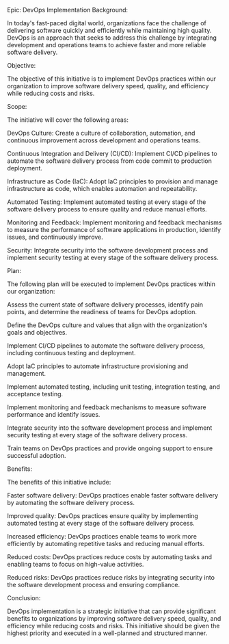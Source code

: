 Epic: DevOps Implementation
Background:

In today's fast-paced digital world, organizations face the challenge of delivering software quickly and efficiently while maintaining high quality. DevOps is an approach that seeks to address this challenge by integrating development and operations teams to achieve faster and more reliable software delivery.

Objective:

The objective of this initiative is to implement DevOps practices within our organization to improve software delivery speed, quality, and efficiency while reducing costs and risks.

Scope:

The initiative will cover the following areas:

DevOps Culture: Create a culture of collaboration, automation, and continuous improvement across development and operations teams.

Continuous Integration and Delivery (CI/CD): Implement CI/CD pipelines to automate the software delivery process from code commit to production deployment.

Infrastructure as Code (IaC): Adopt IaC principles to provision and manage infrastructure as code, which enables automation and repeatability.

Automated Testing: Implement automated testing at every stage of the software delivery process to ensure quality and reduce manual efforts.

Monitoring and Feedback: Implement monitoring and feedback mechanisms to measure the performance of software applications in production, identify issues, and continuously improve.

Security: Integrate security into the software development process and implement security testing at every stage of the software delivery process.

Plan:

The following plan will be executed to implement DevOps practices within our organization:

Assess the current state of software delivery processes, identify pain points, and determine the readiness of teams for DevOps adoption.

Define the DevOps culture and values that align with the organization's goals and objectives.

Implement CI/CD pipelines to automate the software delivery process, including continuous testing and deployment.

Adopt IaC principles to automate infrastructure provisioning and management.

Implement automated testing, including unit testing, integration testing, and acceptance testing.

Implement monitoring and feedback mechanisms to measure software performance and identify issues.

Integrate security into the software development process and implement security testing at every stage of the software delivery process.

Train teams on DevOps practices and provide ongoing support to ensure successful adoption.

Benefits:

The benefits of this initiative include:

Faster software delivery: DevOps practices enable faster software delivery by automating the software delivery process.

Improved quality: DevOps practices ensure quality by implementing automated testing at every stage of the software delivery process.

Increased efficiency: DevOps practices enable teams to work more efficiently by automating repetitive tasks and reducing manual efforts.

Reduced costs: DevOps practices reduce costs by automating tasks and enabling teams to focus on high-value activities.

Reduced risks: DevOps practices reduce risks by integrating security into the software development process and ensuring compliance.

Conclusion:

DevOps implementation is a strategic initiative that can provide significant benefits to organizations by improving software delivery speed, quality, and efficiency while reducing costs and risks. This initiative should be given the highest priority and executed in a well-planned and structured manner.
